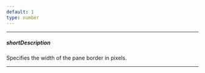 ```yaml
---
default: 1
type: number
---
```

---
##### shortDescription
Specifies the width of the pane border in pixels.

---
